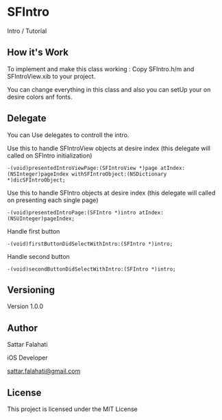 # SFIntro
Intro / Tutorial 

## How it's Work
To implement and make this class working : Copy SFIntro.h/m and SFIntroView.xib to your project.

You can change everything in this class and also you can setUp your on desire colors anf fonts.

## Delegate 
You can Use delegates to controll the intro.

Use this to handle SFIntroView objects at desire index (this delegate will called on SFIntro initialization)
```
-(void)presentedIntroViewPage:(SFIntroView *)page atIndex:(NSInteger)pageIndex withSFIntroObject:(NSDictionary *)dicSFIntroObject;
```

Use this to handle SFIntro objects at desire index (this delegate will called on presenting each single page)
```
-(void)presentedIntroPage:(SFIntro *)intro atIndex:(NSUInteger)pageIndex;
```
Handle first button 
```
-(void)firstButtonDidSelectWithIntro:(SFIntro *)intro;
```

Handle second button
```
-(void)secondButtonDidSelectWithIntro:(SFIntro *)intro;
```
## Versioning

Version 1.0.0

## Author
Sattar Falahati 

iOS Developer

sattar.falahati@gmail.com

## License

This project is licensed under the MIT License
